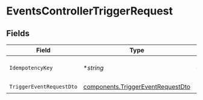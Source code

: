 # EventsControllerTriggerRequest


## Fields

| Field                                                                                  | Type                                                                                   | Required                                                                               | Description                                                                            |
| -------------------------------------------------------------------------------------- | -------------------------------------------------------------------------------------- | -------------------------------------------------------------------------------------- | -------------------------------------------------------------------------------------- |
| `IdempotencyKey`                                                                       | **string*                                                                              | :heavy_minus_sign:                                                                     | A header for idempotency purposes                                                      |
| `TriggerEventRequestDto`                                                               | [components.TriggerEventRequestDto](../../models/components/triggereventrequestdto.md) | :heavy_check_mark:                                                                     | N/A                                                                                    |